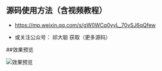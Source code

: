 
## 源码使用方法（含视频教程）

- https://mp.weixin.qq.com/s/gW0WCq0yyL_70vSJ6qQfew

- 或关注公众号： 祁大聪 获取（更多源码）

##效果预览

![效果预览](https://cdn.jsdelivr.net/gh/qidacong/blob-img@master/20220529/效果预览.2kw5dfsxsue0.webp)
